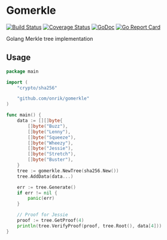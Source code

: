 # Gomerkle
[![Build Status](https://travis-ci.org/onrik/gomerkle.svg?branch=master)](https://travis-ci.org/onrik/gomerkle)
[![Coverage Status](https://coveralls.io/repos/github/onrik/gomerkle/badge.svg?branch=master)](https://coveralls.io/github/onrik/gomerkle?branch=master)
[![GoDoc](https://godoc.org/github.com/onrik/gomerkle?status.svg)](https://godoc.org/github.com/onrik/gomerkle)
[![Go Report Card](https://goreportcard.com/badge/github.com/onrik/gomerkle)](https://goreportcard.com/report/github.com/onrik/gomerkle)

Golang Merkle tree implementation

## Usage
```go
package main

import (
    "crypto/sha256"

    "github.com/onrik/gomerkle"
)

func main() {
    data := [][]byte{
        []byte("Buzz"),
        []byte("Lenny"),
        []byte("Squeeze"),
        []byte("Wheezy"),
        []byte("Jessie"),
        []byte("Stretch"),
        []byte("Buster"),
    }
    tree := gomerkle.NewTree(sha256.New())
    tree.AddData(data...)

    err := tree.Generate()
    if err != nil {
        panic(err)
    }

    // Proof for Jessie
    proof := tree.GetProof(4)
    println(tree.VerifyProof(proof, tree.Root(), data[4]))
}
```
